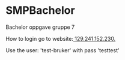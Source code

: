 # SMPBachelor
Bachelor oppgave gruppe 7

How to login go to website:[ 129.241.152.230.](http://129.241.152.230:8080/)

Use the user: 'test-bruker' with pass 'testtest'

